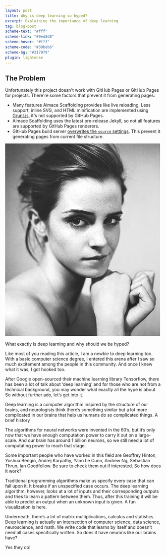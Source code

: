 ```yaml
---
layout: post
title: Why is deep learning so hyped?
excerpt: Explaining the importance of deep learning
tag: blog-post
scheme-text: "#fff"
scheme-link: "#9ed8d8"
scheme-hover: "#fff"
scheme-code: "#39beb6"
scheme-bg: "#317979"
plugin: lightense
---
```



## The Problem

Unfortunately this project doesn't work with GitHub Pages or GitHub Pages for projects. There're some factors that prevent it from generating pages:

- Many features Almace Scaffolding provides like live reloading, Less support, inline SVG, and HTML minification are implemented using [Grunt.js](http://gruntjs.com/), it's not supported by GitHub Pages.
- Almace Scaffolding uses the latest pre-release Jekyll, so not all features are supported by GitHub Pages renderers.
- GItHub Pages build server [overwrites the `source` settings](https://help.github.com/articles/pages-don-t-build-unable-to-run-jekyll#source-setting). This prevent it generating pages from current file structure.

<img src="assets/img/content.jpg">

What exactly is deep learning and why should we be hyped?

Like most of you reading this article, I am a newbie to deep learning too. With a basic computer science degree, I entered this arena after I saw so much excitement among the people in this community. And once I knew what it was, I got hooked too.

After Google open-sourced their machine learning library Tensorflow, there has been a lot of talk about ‘deep learning’ and for those who are not from a technical background, you may wonder what exactly all the hype is about. So without further ado, let’s get into it.

Deep learning is a computer algorithm inspired by the structure of our brains, and neurologists think there’s something similar but a lot more complicated in our brains that help us humans do so complicated things.
A brief history

The algorithms for neural networks were invented in the 60’s, but it’s only now that we have enough computation power to carry it out on a large-scale. And our brain has around 1 billion neurons, so we still need a lot of computating power to reach that stage.

Some important people who have worked in this field are Geoffrey Hinton, Yoshua Bengio, Andrej Karpathy, Yann Le Cunn, Andrew Ng, Sebastian Thrun, Ian Goodfellow. Be sure to check them out if interested.
So how does it work?

Traditional programming algorithms make us specify every case that can fall upon it. It breaks if an unspecified case occurs. The deep learning algorithm, however, looks at a lot of inputs and their corresponding outputs and tries to learn a pattern between them. Thus, after this training it will be able to predict an output when an unknown input is given. A fun visualization is here.

Underneath, there’s a lot of matrix multiplications, calculus and statistics. Deep learning is actually an intersection of computer science, data science, neuroscience, and math. We write code that learns by itself and doesn’t need all cases specifically written.
So does it have neurons like our brains have?

Yes they do!
